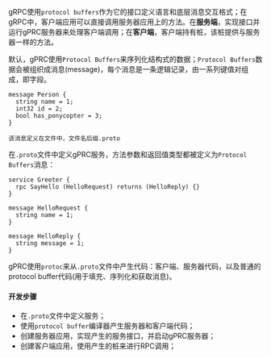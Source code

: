 gRPC使用`protocol buffers`作为它的接口定义语言和底层消息交互格式；在gRPC中，客户端应用可以直接调用服务器应用上的方法。在**服务端**，实现接口并运行gPRC服务器来处理客户端调用；在**客户端**，客户端持有桩，该桩提供与服务器一样的方法。

默认，gPRC使用`Protocol Buffers`来序列化结构式的数据；`Protocol Buffers`数据会被组织成消息(message)，每个消息是一条逻辑记录，由一系列键值对组成，即字段。

```
message Person {
  string name = 1;
  int32 id = 2;
  bool has_ponycopter = 3;
}

该消息定义在文件中，文件名后缀.proto
```

在`.proto`文件中定义gPRC服务，方法参数和返回值类型都被定义为`Protocol Buffers`消息：

```
service Greeter {
  rpc SayHello (HelloRequest) returns (HelloReply) {}
}

message HelloRequest {
  string name = 1;
}

message HelloReply {
  string message = 1;
}
```

gPRC使用`protoc`来从`.proto`文件中产生代码：客户端、服务器代码，以及普通的protocol buffer代码(用于填充、序列化和获取消息)。



#### 开发步骤

* 在`.proto`文件中定义服务；
* 使用`protocol buffer`编译器产生服务器和客户端代码；
* 创建服务器应用，实现产生的服务接口，并启动gPRC服务器；
* 创建客户端应用，使用产生的桩来进行RPC调用；

































